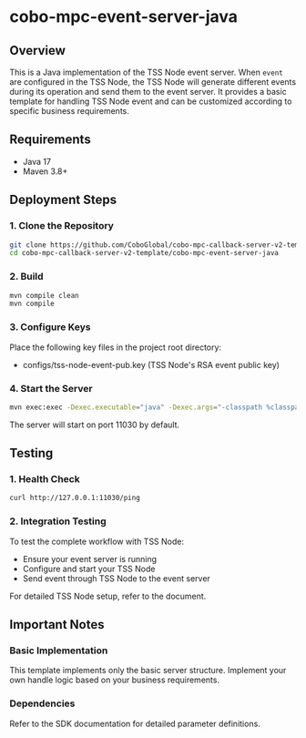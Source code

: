 # cobo-mpc-event-server-java

## Overview

This is a Java implementation of the TSS Node event server.
When `event` are configured in the TSS Node, the TSS Node will generate different events during its operation and send them to the event server.
It provides a basic template for handling TSS Node event and can be customized according to specific business requirements.

## Requirements

- Java 17
- Maven 3.8+

## Deployment Steps

### 1. Clone the Repository

```bash
git clone https://github.com/CoboGlobal/cobo-mpc-callback-server-v2-template.git
cd cobo-mpc-callback-server-v2-template/cobo-mpc-event-server-java
```

### 2. Build

```bash
mvn compile clean
mvn compile
```

### 3. Configure Keys

Place the following key files in the project root directory:

- configs/tss-node-event-pub.key (TSS Node's RSA event public key)

### 4. Start the Server

```bash
mvn exec:exec -Dexec.executable="java" -Dexec.args="-classpath %classpath com.cobo.event.Application"
```

The server will start on port 11030 by default.

## Testing

### 1. Health Check

```bash
curl http://127.0.0.1:11030/ping
```

### 2. Integration Testing

To test the complete workflow with TSS Node:

- Ensure your event server is running
- Configure and start your TSS Node
- Send event through TSS Node to the event server

For detailed TSS Node setup, refer to the document.

## Important Notes

### Basic Implementation

This template implements only the basic server structure.
Implement your own handle logic based on your business requirements.

### Dependencies

Refer to the SDK documentation for detailed parameter definitions.
